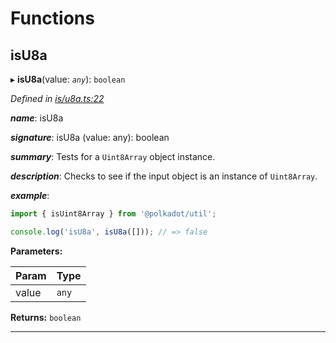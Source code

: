 

# Functions

<a id="isu8a"></a>

##  isU8a

▸ **isU8a**(value: *`any`*): `boolean`

*Defined in [is/u8a.ts:22](https://github.com/polkadot-js/common/blob/40f3ceb/packages/util/src/is/u8a.ts#L22)*

*__name__*: isU8a

*__signature__*: isU8a (value: any): boolean

*__summary__*: Tests for a `Uint8Array` object instance.

*__description__*: Checks to see if the input object is an instance of `Uint8Array`.

*__example__*:   
```javascript
import { isUint8Array } from '@polkadot/util';

console.log('isU8a', isU8a([])); // => false
```

**Parameters:**

| Param | Type |
| ------ | ------ |
| value | `any` |

**Returns:** `boolean`

___


